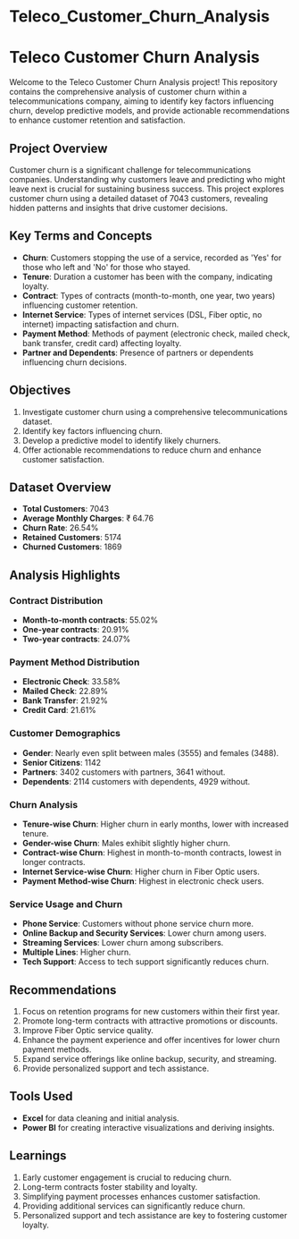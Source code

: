 # Teleco_Customer_Churn_Analysis

# Teleco Customer Churn Analysis

Welcome to the Teleco Customer Churn Analysis project! This repository contains the comprehensive analysis of customer churn within a telecommunications company, aiming to identify key factors influencing churn, develop predictive models, and provide actionable recommendations to enhance customer retention and satisfaction.

## Project Overview

Customer churn is a significant challenge for telecommunications companies. Understanding why customers leave and predicting who might leave next is crucial for sustaining business success. This project explores customer churn using a detailed dataset of 7043 customers, revealing hidden patterns and insights that drive customer decisions.

## Key Terms and Concepts

- **Churn**: Customers stopping the use of a service, recorded as 'Yes' for those who left and 'No' for those who stayed.
- **Tenure**: Duration a customer has been with the company, indicating loyalty.
- **Contract**: Types of contracts (month-to-month, one year, two years) influencing customer retention.
- **Internet Service**: Types of internet services (DSL, Fiber optic, no internet) impacting satisfaction and churn.
- **Payment Method**: Methods of payment (electronic check, mailed check, bank transfer, credit card) affecting loyalty.
- **Partner and Dependents**: Presence of partners or dependents influencing churn decisions.

## Objectives

1. Investigate customer churn using a comprehensive telecommunications dataset.
2. Identify key factors influencing churn.
3. Develop a predictive model to identify likely churners.
4. Offer actionable recommendations to reduce churn and enhance customer satisfaction.

## Dataset Overview

- **Total Customers**: 7043
- **Average Monthly Charges**: ₹ 64.76
- **Churn Rate**: 26.54%
- **Retained Customers**: 5174
- **Churned Customers**: 1869

## Analysis Highlights

### Contract Distribution

- **Month-to-month contracts**: 55.02%
- **One-year contracts**: 20.91%
- **Two-year contracts**: 24.07%

### Payment Method Distribution

- **Electronic Check**: 33.58%
- **Mailed Check**: 22.89%
- **Bank Transfer**: 21.92%
- **Credit Card**: 21.61%

### Customer Demographics

- **Gender**: Nearly even split between males (3555) and females (3488).
- **Senior Citizens**: 1142
- **Partners**: 3402 customers with partners, 3641 without.
- **Dependents**: 2114 customers with dependents, 4929 without.

### Churn Analysis

- **Tenure-wise Churn**: Higher churn in early months, lower with increased tenure.
- **Gender-wise Churn**: Males exhibit slightly higher churn.
- **Contract-wise Churn**: Highest in month-to-month contracts, lowest in longer contracts.
- **Internet Service-wise Churn**: Higher churn in Fiber Optic users.
- **Payment Method-wise Churn**: Highest in electronic check users.

### Service Usage and Churn

- **Phone Service**: Customers without phone service churn more.
- **Online Backup and Security Services**: Lower churn among users.
- **Streaming Services**: Lower churn among subscribers.
- **Multiple Lines**: Higher churn.
- **Tech Support**: Access to tech support significantly reduces churn.

## Recommendations

1. Focus on retention programs for new customers within their first year.
2. Promote long-term contracts with attractive promotions or discounts.
3. Improve Fiber Optic service quality.
4. Enhance the payment experience and offer incentives for lower churn payment methods.
5. Expand service offerings like online backup, security, and streaming.
6. Provide personalized support and tech assistance.

## Tools Used

- **Excel** for data cleaning and initial analysis.
- **Power BI** for creating interactive visualizations and deriving insights.

## Learnings

1. Early customer engagement is crucial to reducing churn.
2. Long-term contracts foster stability and loyalty.
3. Simplifying payment processes enhances customer satisfaction.
4. Providing additional services can significantly reduce churn.
5. Personalized support and tech assistance are key to fostering customer loyalty.





